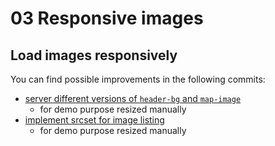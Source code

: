 # 03 Responsive images

## Load images responsively

You can find possible improvements in the following commits:

 - [server different versions of `header-bg` and `map-image`](https://github.com/stefanjudis/webperf-101-workshop-final/commit/833842083c27be679ce49e99cffd61935d7e8f04)
   - for demo purpose resized manually
- [implement srcset for image listing](https://github.com/stefanjudis/webperf-101-workshop-final/commit/0a8e77a90d31a15ff949aa57095d20ead90745e7)
   - for demo purpose resized manually